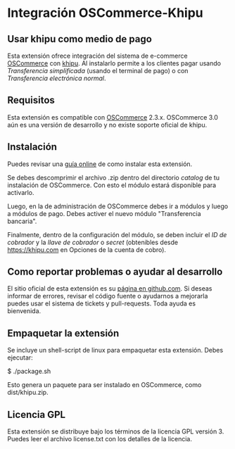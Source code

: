 # Integración OSCommerce-Khipu

## Usar khipu como medio de pago

Esta extensión ofrece integración del sistema de e-commerce [OSCommerce](http://oscommerce.com/) con [khipu](https://khipu.com).
Al instalarlo permite a los clientes pagar usando *Transferencia simplificada* (usando el terminal de pago) o con *Transferencia electrónica normal*.

## Requisitos

Esta extensión es compatible con [OSCommerce](http://oscommerce.com/) 2.3.x. OSCommerce 3.0 aún es una versión de desarrollo y no existe soporte oficial de khipu. 

## Instalación

Puedes revisar una [guía online](https://khipu.com/page/oscommerce) de como instalar esta extensión.

Se debes descomprimir el archivo .zip dentro del directorio *catalog* de tu instalación de OSCommerce. Con esto el módulo estará disponible para
activarlo.
  
Luego, en la de administración de OSCommerce debes ir a módulos y luego a módulos de pago. Debes activer el nuevo módulo "Transferencia bancaria".
  
Finalmente, dentro de la configuración del módulo, se deben incluir el _ID de cobrador_ y la _llave de cobrador_ o _secret_ (obtenibles desde https://khipu.com en Opciones de la cuenta de cobro).

## Como reportar problemas o ayudar al desarrollo

El sitio oficial de esta extensión es su [página en github.com](https://github.com/khipu/oscommerce-khipu). Si deseas informar de errores, revisar el código fuente o ayudarnos a mejorarla puedes usar el sistema de tickets y pull-requests. Toda ayuda es bienvenida.

## Empaquetar la extensión

Se incluye un shell-script  de linux para empaquetar esta extensión. Debes ejecutar:

$ ./package.sh

Esto genera un paquete para ser instalado en OSCommerce, como dist/khipu.zip.

## Licencia GPL

Esta extensión se distribuye bajo los términos de la licencia GPL versión 3. Puedes leer el archivo license.txt con los detalles de la licencia.
